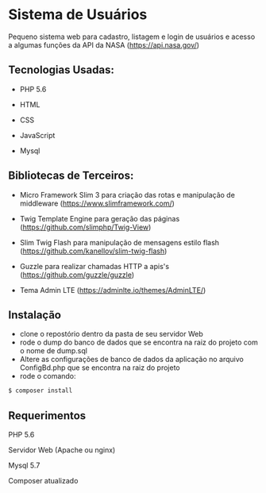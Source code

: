 
# Sistema de Usuários

Pequeno sistema web para cadastro, listagem e login de usuários e acesso a algumas funções da API da NASA (https://api.nasa.gov/)

## Tecnologias Usadas:

- PHP 5.6

- HTML

- CSS

- JavaScript

- Mysql

## Bibliotecas de Terceiros:

- Micro Framework Slim 3 para criação das rotas e manipulação de middleware (https://www.slimframework.com/)

- Twig Template Engine para geração das páginas (https://github.com/slimphp/Twig-View)

- Slim Twig Flash para manipulação de mensagens estilo flash (https://github.com/kanellov/slim-twig-flash)

- Guzzle para realizar chamadas HTTP a apis's (https://github.com/guzzle/guzzle)

- Tema Admin LTE (https://adminlte.io/themes/AdminLTE/) 

## Instalação

- clone o repostório dentro da pasta de seu servidor Web
- rode o dump do banco de dados que se encontra na raiz do projeto com o nome de dump.sql
- Altere as configurações de banco de dados da aplicação no arquivo ConfigBd.php que se encontra na raiz do projeto
- rode o comando:
```bash
$ composer install
```

## Requerimentos

PHP 5.6

Servidor Web (Apache ou nginx)

Mysql 5.7

Composer atualizado





